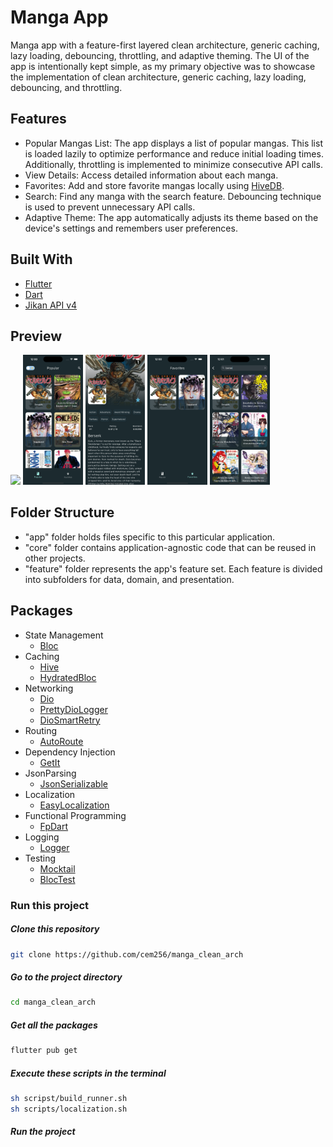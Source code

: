 # Manga App

Manga app with a feature-first layered clean architecture, generic caching, lazy loading, debouncing, throttling, and adaptive theming. The UI of the app is intentionally kept simple, as my primary objective was to showcase the implementation of clean architecture, generic caching, lazy loading, debouncing, and throttling.

## Features

- Popular Mangas List: The app displays a list of popular mangas. This list is loaded lazily to optimize performance and reduce initial loading times. Additionally, throttling is implemented to minimize consecutive API calls.
- View Details: Access detailed information about each manga.
- Favorites: Add and store favorite mangas locally using [HiveDB](https://pub.dev/packages/hive).
- Search: Find any manga with the search feature. Debouncing technique is used to prevent unnecessary API calls.
- Adaptive Theme: The app automatically adjusts its theme based on the device's settings and remembers user preferences.

## Built With

- [Flutter](https://flutter.dev/)
- [Dart](https://dart.dev/)
- [Jikan API v4](https://docs.api.jikan.moe/)

## Preview

<p>
    <img src="screenshots/preview.gif" width="19%"/>
    <img src="screenshots/popular.png" width="19%"/>
    <img src="screenshots/detail.png" width="19%"/>
    <img src="screenshots/favorites.png" width="19%"/>
    <img src="screenshots/search.png" width="19%"/>
</p>

## Folder Structure

- "app" folder holds files specific to this particular application.
- "core" folder contains application-agnostic code that can be reused in other projects.
- "feature" folder represents the app's feature set. Each feature is divided into subfolders for data, domain, and presentation.

## Packages

- State Management
  - [Bloc](https://pub.dev/packages/flutter_bloc)
- Caching
  - [Hive](https://pub.dev/packages/hive)
  - [HydratedBloc](https://pub.dev/packages/hydrated_bloc)
- Networking
  - [Dio](https://pub.dev/packages/dio)
  - [PrettyDioLogger](https://pub.dev/packages/pretty_dio_logger)
  - [DioSmartRetry](https://pub.dev/packages/dio_smart_retry)
- Routing
  - [AutoRoute](https://pub.dev/packages/auto_route)
- Dependency Injection
  - [GetIt](https://pub.dev/packages/get_it)
- JsonParsing
  - [JsonSerializable](https://pub.dev/packages/json_serializable)
- Localization
  - [EasyLocalization](https://pub.dev/packages/easy_localization)
- Functional Programming
  - [FpDart](https://pub.dev/packages/fpdart)
- Logging
  - [Logger](https://pub.dev/packages/logger)
- Testing
  - [Mocktail](https://pub.dev/packages/mocktail)
  - [BlocTest](https://pub.dev/packages/bloc_test)

### Run this project

##### Clone this repository

```sh
git clone https://github.com/cem256/manga_clean_arch
```

##### Go to the project directory

```sh
cd manga_clean_arch
```

##### Get all the packages

```sh
flutter pub get
```

##### Execute these scripts in the terminal

```sh
sh scripst/build_runner.sh
sh scripts/localization.sh
```

##### Run the project
